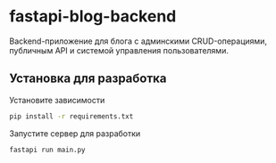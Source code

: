 # fastapi-blog-backend

Backend-приложение для блога с админскими CRUD-операциями, публичным API и системой управления пользователями.

## Установка для разработка

Установите зависимости

```cmd
pip install -r requirements.txt
```

Запустите сервер для разработки

```cmd
fastapi run main.py
```
